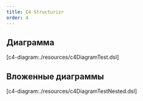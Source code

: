 ```yaml
---
title: C4 Structurizr
order: 4
---
```


## Диаграмма

[c4-diagram:./resources/c4DiagramTest.dsl]

## Вложенные диаграммы

[c4-diagram:./resources/c4DiagramTestNested.dsl]